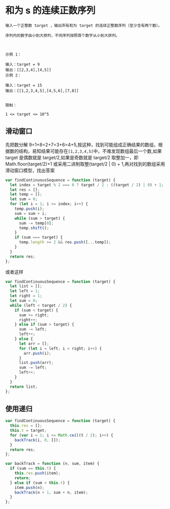 # 和为 s 的连续正数序列

```
输入一个正整数 target ，输出所有和为 target 的连续正整数序列（至少含有两个数）。

序列内的数字由小到大排列，不同序列按照首个数字从小到大排列。

 

示例 1：

输入：target = 9
输出：[[2,3,4],[4,5]]
示例 2：

输入：target = 15
输出：[[1,2,3,4,5],[4,5,6],[7,8]]
 

限制：

1 <= target <= 10^5
```

## 滑动窗口

先把数分解 9=1+8=2+7=3+6=4+5,按这种，找到可能组成正确结果的数组，根据数的结构，易知结果可能存在`[1,2,3,4,5]`中，不难发现数组最后一个数,如果 target 是偶数就是 target/2,如果是奇数就是 target/2 取整加一，即 Math.floor(target/2)+1 或采用二进制取整(target/2 | 0) + 1,再对找到的数组采用滑动窗口模型，找出答案

```js
var findContinuousSequence = function (target) {
  let index = target % 2 === 0 ? target / 2 : ((target / 2) | 0) + 1;
  let res = [];
  let temp = [];
  let sum = 0;
  for (let i = 1; i <= index; i++) {
    temp.push(i);
    sum = sum + i;
    while (sum > target) {
      sum -= temp[0];
      temp.shift();
    }
    if (sum === target) {
      temp.length >= 2 && res.push([...temp]);
    }
  }
  return res;
};
```

或者这样

```js
var findContinuousSequence = function (target) {
  let list = [];
  let left = 1;
  let right = 1;
  let sum = 0;
  while (left < target / 2) {
    if (sum < target) {
      sum += right;
      right++;
    } else if (sum > target) {
      sum -= left;
      left++;
    } else {
      let arr = [];
      for (let i = left; i < right; i++) {
        arr.push(i);
      }
      list.push(arr);
      sum -= left;
      left++;
    }
  }
  return list;
};
```

## 使用递归

```js
var findContinuousSequence = function (target) {
  this.res = [];
  this.t = target;
  for (var i = 1; i <= Math.ceil(t / 2); i++) {
    backTrack(i, 0, []);
  }
  return res;
};

var backTrack = function (n, sum, item) {
  if (sum == this.t) {
    this.res.push(item);
    return;
  } else if (sum < this.t) {
    item.push(n);
    backTrack(n + 1, sum + n, item);
  }
};
```
